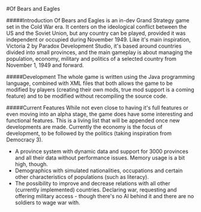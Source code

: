 #Of Bears and Eagles

#####Introduction
Of Bears and Eagles is an in-dev Grand Strategy game set in the Cold War era. It centers on the ideological conflict between the US and the Soviet Union, but any country can be played, provided it was independent or occupied during November 1949. Like it's main inspiration, Victoria 2 by Paradox Development Studio, it's based around countries divided into small provinces, and the main gameplay is about managing the population, economy, military and politics of a selected country from November 1, 1949 and forward. 

#####Development
The whole game is written using the Java programming language, combined with XML files that both allows the game to be modified by players (creating their own mods, true mod support is a coming feature) and to be modified without recompiling the source code.

#####Current Features
While not even close to having it's full features or even moving into an alpha stage, the game does have some interesting and functional features. This is a living list that will be appended once new developments are made. Currently the economy is the focus of development, to be followed by the politics (taking inspiration from Democracy 3).

* A province system with dynamic data and support for 3000 provinces and all their data without performance issues. Memory usage is a bit high, though.
* Demographics with simulated nationalities, occupations and certain other characteristics of populations (such as literacy).
* The possibility to improve and decrease relations with all other (currently implemented) countries. Declaring war, requesting and offering military access - though there's no AI behind it and there are no soldiers to wage war with.